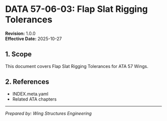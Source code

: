 # DATA 57-06-03: Flap Slat Rigging Tolerances

**Revision:** 1.0.0  
**Effective Date:** 2025-10-27

## 1. Scope
This document covers Flap Slat Rigging Tolerances for ATA 57 Wings.

## 2. References
- INDEX.meta.yaml
- Related ATA chapters

---
*Prepared by: Wing Structures Engineering*
